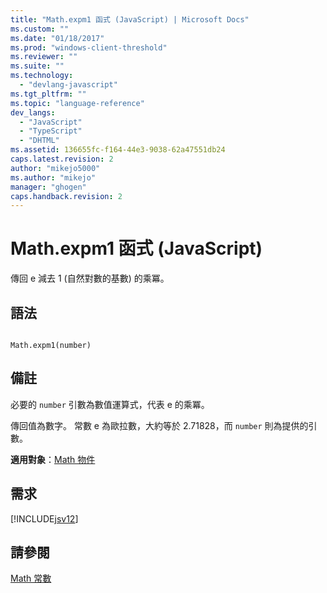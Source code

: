 ```yaml
---
title: "Math.expm1 函式 (JavaScript) | Microsoft Docs"
ms.custom: ""
ms.date: "01/18/2017"
ms.prod: "windows-client-threshold"
ms.reviewer: ""
ms.suite: ""
ms.technology: 
  - "devlang-javascript"
ms.tgt_pltfrm: ""
ms.topic: "language-reference"
dev_langs: 
  - "JavaScript"
  - "TypeScript"
  - "DHTML"
ms.assetid: 136655fc-f164-44e3-9038-62a47551db24
caps.latest.revision: 2
author: "mikejo5000"
ms.author: "mikejo"
manager: "ghogen"
caps.handback.revision: 2
---
```

# Math.expm1 函式 (JavaScript)
傳回 e 減去 1 \(自然對數的基數\) 的乘冪。  
  
## 語法  
  
```  
  
Math.expm1(number)   
```  
  
## 備註  
 必要的 `number` 引數為數值運算式，代表 e 的乘冪。  
  
 傳回值為數字。  常數 e 為歐拉數，大約等於 2.71828，而 `number` 則為提供的引數。  
  
 **適用對象**：[Math 物件](../../javascript/reference/math-object-javascript.md)  
  
## 需求  
 [!INCLUDE[jsv12](../../javascript/reference/includes/jsv12-md.md)]  
  
## 請參閱  
 [Math 常數](../../javascript/reference/math-constants-javascript.md)